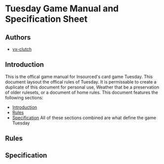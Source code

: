 # Tuesday Game Manual and Specification Sheet

## Authors
 - [vx-clutch](https://github.com/vx-clutch)

## Introduction
This is the offical game manual for Insourced's card game Tuesday. This document laysout the offical rules of Tuesday. It is permissable to create a duplicate of this document for personal use, Weather that be a preservation of older rulesets, or a document of home rules. This document features the following sections:
- [Introduction](#Introduction)
- [Rules](#Rules)
- [Specification](#Specification)
All of these sections combined are what define the game Tuesday 

## Rules
## Specification
